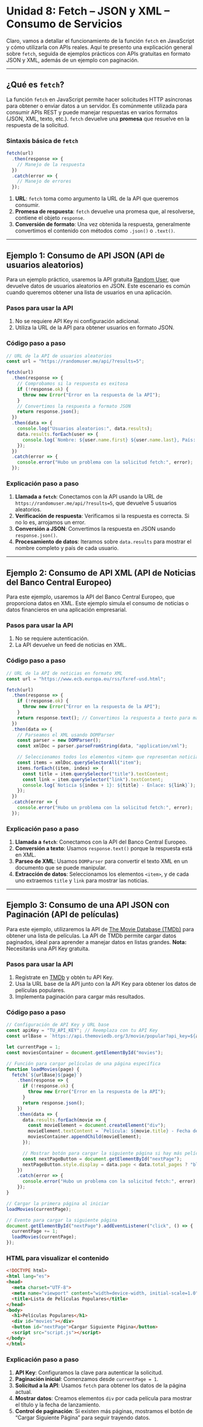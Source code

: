 # **Unidad 8: Fetch – JSON y XML – Consumo de Servicios**
Claro, vamos a detallar el funcionamiento de la función `fetch` en JavaScript y cómo utilizarla con APIs reales. Aquí te presento una explicación general sobre `fetch`, seguida de ejemplos prácticos con APIs gratuitas en formato JSON y XML, además de un ejemplo con paginación.

---

## ¿Qué es `fetch`?

La función `fetch` en JavaScript permite hacer solicitudes HTTP asíncronas para obtener o enviar datos a un servidor. Es comúnmente utilizada para consumir APIs REST y puede manejar respuestas en varios formatos (JSON, XML, texto, etc.). `fetch` devuelve una **promesa** que resuelve en la respuesta de la solicitud.

### Sintaxis básica de `fetch`

```javascript
fetch(url)
  .then(response => {
    // Manejo de la respuesta
  })
  .catch(error => {
    // Manejo de errores
  });
```

1. **URL**: `fetch` toma como argumento la URL de la API que queremos consumir.
2. **Promesa de respuesta**: `fetch` devuelve una promesa que, al resolverse, contiene el objeto `response`.
3. **Conversión de formato**: Una vez obtenida la respuesta, generalmente convertimos el contenido con métodos como `.json()` o `.text()`.

---

## Ejemplo 1: Consumo de API JSON (API de usuarios aleatorios)

Para un ejemplo práctico, usaremos la API gratuita [Random User](https://randomuser.me/), que devuelve datos de usuarios aleatorios en JSON. Este escenario es común cuando queremos obtener una lista de usuarios en una aplicación.

### Pasos para usar la API

1. No se requiere API Key ni configuración adicional.
2. Utiliza la URL de la API para obtener usuarios en formato JSON.

### Código paso a paso

```javascript
// URL de la API de usuarios aleatorios
const url = "https://randomuser.me/api/?results=5";

fetch(url)
  .then(response => {
    // Comprobamos si la respuesta es exitosa
    if (!response.ok) {
      throw new Error("Error en la respuesta de la API");
    }
    // Convertimos la respuesta a formato JSON
    return response.json();
  })
  .then(data => {
    console.log("Usuarios aleatorios:", data.results);
    data.results.forEach(user => {
      console.log(`Nombre: ${user.name.first} ${user.name.last}, País: ${user.location.country}`);
    });
  })
  .catch(error => {
    console.error("Hubo un problema con la solicitud fetch:", error);
  });
```

### Explicación paso a paso

1. **Llamada a `fetch`**: Conectamos con la API usando la URL de `https://randomuser.me/api/?results=5`, que devuelve 5 usuarios aleatorios.
2. **Verificación de respuesta**: Verificamos si la respuesta es correcta. Si no lo es, arrojamos un error.
3. **Conversión a JSON**: Convertimos la respuesta en JSON usando `response.json()`.
4. **Procesamiento de datos**: Iteramos sobre `data.results` para mostrar el nombre completo y país de cada usuario.

---

## Ejemplo 2: Consumo de API XML (API de Noticias del Banco Central Europeo)

Para este ejemplo, usaremos la API del Banco Central Europeo, que proporciona datos en XML. Este ejemplo simula el consumo de noticias o datos financieros en una aplicación empresarial.

### Pasos para usar la API

1. No se requiere autenticación.
2. La API devuelve un feed de noticias en XML.

### Código paso a paso

```javascript
// URL de la API de noticias en formato XML
const url = "https://www.ecb.europa.eu/rss/fxref-usd.html";

fetch(url)
  .then(response => {
    if (!response.ok) {
      throw new Error("Error en la respuesta de la API");
    }
    return response.text(); // Convertimos la respuesta a texto para manejar XML
  })
  .then(data => {
    // Parseamos el XML usando DOMParser
    const parser = new DOMParser();
    const xmlDoc = parser.parseFromString(data, "application/xml");

    // Seleccionamos todos los elementos <item> que representan noticias
    const items = xmlDoc.querySelectorAll("item");
    items.forEach((item, index) => {
      const title = item.querySelector("title").textContent;
      const link = item.querySelector("link").textContent;
      console.log(`Noticia ${index + 1}: ${title} - Enlace: ${link}`);
    });
  })
  .catch(error => {
    console.error("Hubo un problema con la solicitud fetch:", error);
  });
```

### Explicación paso a paso

1. **Llamada a `fetch`**: Conectamos con la API del Banco Central Europeo.
2. **Conversión a texto**: Usamos `response.text()` porque la respuesta está en XML.
3. **Parseo de XML**: Usamos `DOMParser` para convertir el texto XML en un documento que se puede manipular.
4. **Extracción de datos**: Seleccionamos los elementos `<item>`, y de cada uno extraemos `title` y `link` para mostrar las noticias.

---

## Ejemplo 3: Consumo de una API JSON con Paginación (API de películas)

Para este ejemplo, utilizaremos la API de [The Movie Database (TMDb)](https://developers.themoviedb.org/3/getting-started/introduction) para obtener una lista de películas. La API de TMDb permite cargar datos paginados, ideal para aprender a manejar datos en listas grandes. **Nota:** Necesitarás una API Key gratuita.

### Pasos para usar la API

1. Regístrate en [TMDb](https://www.themoviedb.org/) y obtén tu API Key.
2. Usa la URL base de la API junto con la API Key para obtener los datos de películas populares.
3. Implementa paginación para cargar más resultados.

### Código paso a paso

```javascript
// Configuración de API Key y URL base
const apiKey = "TU_API_KEY"; // Reemplaza con tu API Key
const urlBase = `https://api.themoviedb.org/3/movie/popular?api_key=${apiKey}&page=`;

let currentPage = 1;
const moviesContainer = document.getElementById("movies");

// Función para cargar películas de una página específica
function loadMovies(page) {
  fetch(`${urlBase}${page}`)
    .then(response => {
      if (!response.ok) {
        throw new Error("Error en la respuesta de la API");
      }
      return response.json();
    })
    .then(data => {
      data.results.forEach(movie => {
        const movieElement = document.createElement("div");
        movieElement.textContent = `Película: ${movie.title} - Fecha de lanzamiento: ${movie.release_date}`;
        moviesContainer.appendChild(movieElement);
      });

      // Mostrar botón para cargar la siguiente página si hay más películas
      const nextPageButton = document.getElementById("nextPage");
      nextPageButton.style.display = data.page < data.total_pages ? "block" : "none";
    })
    .catch(error => {
      console.error("Hubo un problema con la solicitud fetch:", error);
    });
}

// Cargar la primera página al iniciar
loadMovies(currentPage);

// Evento para cargar la siguiente página
document.getElementById("nextPage").addEventListener("click", () => {
  currentPage += 1;
  loadMovies(currentPage);
});
```

### HTML para visualizar el contenido

```html
<!DOCTYPE html>
<html lang="es">
<head>
  <meta charset="UTF-8">
  <meta name="viewport" content="width=device-width, initial-scale=1.0">
  <title>Lista de Películas Populares</title>
</head>
<body>
  <h1>Películas Populares</h1>
  <div id="movies"></div>
  <button id="nextPage">Cargar Siguiente Página</button>
  <script src="script.js"></script>
</body>
</html>
```

### Explicación paso a paso

1. **API Key**: Configuramos la clave para autenticar la solicitud.
2. **Paginación inicial**: Comenzamos desde `currentPage = 1`.
3. **Solicitud a la API**: Usamos `fetch` para obtener los datos de la página actual.
4. **Mostrar datos**: Creamos elementos `div` por cada película para mostrar el título y la fecha de lanzamiento.
5. **Control de paginación**: Si existen más páginas, mostramos el botón de “Cargar Siguiente Página” para seguir trayendo datos.
